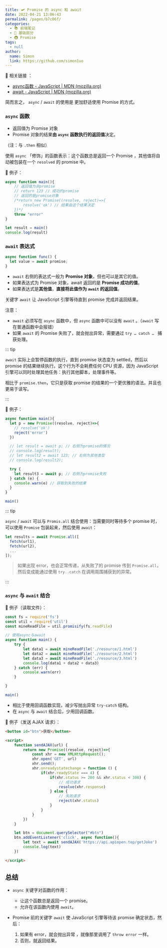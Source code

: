 ```yaml
---
title: 🛩 Promise 的 async 和 await
date: 2022-04-21 13:06:43
permalink: /pages/b7c06f/
categories: 
  - 📚 前端笔记
  - 🚶 基础部分
  - 🚇 Promise
tags: 
  - null
author: 
  name: Simon
  link: https://github.com/simon1uo
---
```

🔗 相关链接 ：

+ [async函数 - JavaScript | MDN (mozilla.org)](https://developer.mozilla.org/zh-CN/docs/Web/JavaScript/Reference/Statements/async_function)
+ [await - JavaScript | MDN (mozilla.org)](https://developer.mozilla.org/zh-CN/docs/Web/JavaScript/Reference/Operators/await)

简而言之， `async` / `await` 的使用是 更加舒适使用 Promise 的方式。



### `async` 函数

+ 返回值为 Promise 对象
+ Promise 对象的结果**由 `async` 函数执行的返回值**决定。

（注：与 `.then` 相似）

使用 `async` 「修饰」的函数表示：这个函数总是返回一个 Promise ，其他值将自动被包装在一个 `resolved` 的 promise 中。



🌰 例子：

```js
async function main(){
    // 返回值为非promise
    // return 123 // 成功的promise
    // 返回的是promise对象
    /*return new Promise((resolve, reject)=>{
        resolve('ok') // 结果由这个结果决定
    })*/
    throw "error" 
}

let result = main()
console.log(result)
```



### `await` 表达式

```js
async function func() {
  let value = await promise;
}
```

+ `await` 右侧的表达式一般为 **Promise 对象**，但也可以是其它的值。
+ 如果表达式为 Promise 对象，await 返回的是 **Promise 成功的值**。
+ 如果表达式是**其他值**，**直接将此值作为 `await` 的返回值**。

关键字 `await` 让 JavaScript 引擎等待直到 promise 完成并返回结果。

注意：

+ `await` 必须写在 `async` 函数中，但 `async` 函数中可以没有 `await` 。（`await` 写在普通函数中会报错）
+ 如果 `await`  的 Promise 失败了，就会抛出异常，需要通过 `try … catch … ` 捕获处理。

::: tip

`await` 实际上会暂停函数的执行，直到 promise 状态变为 settled，然后以 promise 的结果继续执行。这个行为不会耗费任何 CPU 资源，因为 JavaScript 引擎可以同时处理其他任务：执行其他脚本，处理事件等。

相比于 `promise.then`，它只是获取 promise 的结果的一个更优雅的语法。并且也更易于读写。

:::

🌰 例子：

```js
async function main(){
  let p = new Promise((resolve, reject)=>{
    // resolve('ok')
    reject('error')
  })

  // let result = await p; // 右侧为promise的情况
  // console.log(result);
  // let result2 = await 123; // 右侧为其他类型
  // console.log(result2);

  try {
    let result3 = await p; // 右侧为promise失败
  } catch (e) {
    console.warn(e) // 获取到失败的结果
  }
}

main()
```



::: tip

`async` / `await` 可以与 `Promis.all` 结合使用：当需要同时等待多个   promise 时，可以使用 `Promise` 包装起来，然后使用 `await`：

```js
let results = await Promise.all([
  fetch(url1),
  fetch(url2),
  ...
]);
```

> 如果出现 error，也会正常传递，从失败了的 promise 传到 `Promise.all`，然后变成能通过使用 `try..catch` 在调用周围捕获到的异常。

::: 



### `async` 与 `await` 结合

🌰 例子（读取文件）：

```js
const fs = require('fs')
const util = require('util')
const mineReadFile = util.promisify(fs.readFile)

// 使用async与await
async function main() {
    try {
        let data1 = await mineReadFile('./resource/1.html')
        let data2 = await mineReadFile('./resource/2.html')
        let data3 = await mineReadFile('./resource/3.html')
        console.log(data1 + data2 + data3)
    } catch (err) {
        console.warn(err)
    }

}

main()
```

+ 相比于使用回调函数实现，减少写抛出异常 `try-catch` 结构。
+ 在 `async` 与 `await` 结合后，少用回调函数。



🌰 例子（发送 AJAX 请求）：

```html
<button id="btn">获取</button>

<script>
    function sendAJAX(url) {
        return new Promise((resolve, reject)=>{
            const xhr = new XMLHttpRequest();
            xhr.open('GET', url)
            xhr.send();
            xhr.onreadystatechange = function () {
                if(xhr.readyState === 4) {
                    if(xhr.status >= 200 && xhr.status < 300) {
                        // 成功请求
                        resolve(xhr.response)
                    } else {
                        // 失败请求
                        reject(xhr.status)
                    }
                }
            }
        })
    }

    let btn = document.querySelector("#btn")
    btn.addEventListener('click', async function(){
        let text = await sendAJAX('https://api.apiopen.top/getJoke')
        console.log(text)
    })

</script>
```



## 总结

+ `async` 关键字对函数的作用：
  + 让这个函数总是返回一个 promise。
  + 允许在该函数内使用 `await`。

+ Promise 前的关键字 `await` 使 JavaScript 引擎等待该 promise 确定状态，然后：
  1. 如果有 error，就会抛出异常 ，就像那里调用了 `throw error` 一样。
  2. 否则，就返回结果。